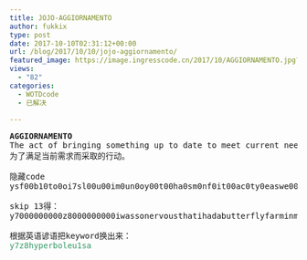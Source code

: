 ```yaml
---
title: JOJO-AGGIORNAMENTO
author: fukkix
type: post
date: 2017-10-10T02:31:12+00:00
url: /blog/2017/10/10/jojo-aggiornamento/
featured_image: https://image.ingresscode.cn/2017/10/AGGIORNAMENTO.jpg?x-oss-process=image/resize,m_fill,w_561,h_220
views:
  - "82"
categories:
  - WOTDcode
  - 已解决

---
```

<pre><strong>AGGIORNAMENTO
</strong>The act of bringing something up to date to meet current needs.
为了满足当前需求而采取的行动。

隐藏code
ysf00b10to0oi7sl00u00im0un0oy00t00ha0sm0nf0it00ac0ty0easwe00dhzhs0rraar00au8at0vm

skip 13得：
y7000000000z8000000000iwassonervousthatihadabutterflyfarminmystomachu1000000000sa

根据英语谚语把keyword换出来：
<span style="color: #339966;" data-sheets-value="{&quot;1&quot;:2,&quot;2&quot;:&quot;y7z8hyperboleu1sa&quot;}" data-sheets-userformat="{&quot;2&quot;:513,&quot;3&quot;:[null,0],&quot;12&quot;:0}">y7z8hyperboleu1sa</span></pre>